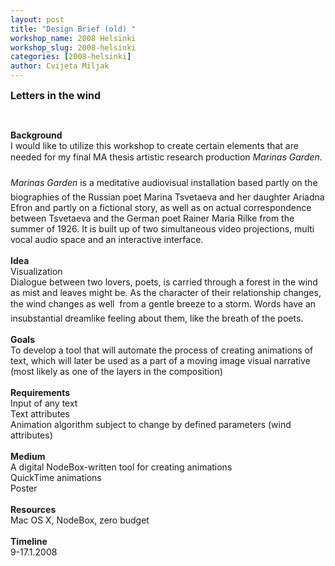 ```yaml
---
layout: post
title: "Design Brief (old) "
workshop_name: 2008 Helsinki 
workshop_slug: 2008-helsinki
categories: [2008-helsinki]
author: Cvijeta Miljak
---
```

<p>
<span style="font-size: large"><strong><span style="font-size: medium">Letters in the wind</span></strong></span>
</p>
<p>
&nbsp;
</p>
<p>
<strong>Background</strong><br />
I would like to utilize this workshop to create certain elements that are needed for my final MA thesis artistic research production <em>Marinas Garden</em>. <br />
<em><br />
Marinas Garden</em> is a meditative audiovisual installation based partly on the biographies of the Russian poet Marina Tsvetaeva and her daughter Ariadna Efron and partly on a fictional story, as well as on actual correspondence between Tsvetaeva and the German poet Rainer Maria Rilke from the summer of 1926. It is built up of two simultaneous video projections, multi vocal audio space and an interactive interface.<br />
<br />
<strong>Idea</strong><br />
Visualization<br />
Dialogue between two lovers, poets, is carried through a forest in the wind as mist and leaves might be. As the character of their relationship changes, the wind changes as well  from a gentle breeze to a storm. Words have an insubstantial dreamlike feeling about them, like the breath of the poets.<br />
<br />
<strong>Goals</strong><br />
To develop a tool that will automate the process of creating animations of text, which will later be used as a part of a moving image visual narrative (most likely as one of the layers in the composition)<br />
<strong><br />
Requirements</strong><br />
Input of any text<br />
Text attributes<br />
Animation algorithm subject to change by defined parameters (wind attributes) <br />
<br />
<strong>Medium</strong><br />
A digital NodeBox-written tool for creating animations<br />
QuickTime animations<br />
Poster<br />
<br />
<strong>Resources</strong><br />
Mac OS X, NodeBox, zero budget<br />
<br />
<strong>Timeline</strong><br />
9-17.1.2008
</p>

